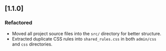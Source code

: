 ## [1.1.0]

### Refactored
- Moved all project source files into the `src/` directory for better structure.
- Extracted duplicate CSS rules into `shared_rules.css` in both `admin/css` and `css` directories.
